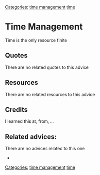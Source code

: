 [Categories:](../Categories/index.md) [time management](../Categories/time%20management.md) [time](../Categories/time.md)
# Time Management

Time is the only resource finite

## Quotes

<!-- TODO: Add related quotes here if there are-->
There are no related quotes to this advice

## Resources

<!-- TODO: Add Resources here if there are-->
There are no related resources to this advice

## Credits

<!-- TODO: Add Where I learned this-->
I learned this at, from, ...

## Related advices:
There are no advices related to this one

- []()


[Categories:](../Categories/index.md) [time management](../Categories/time%20management.md) [time](../Categories/time.md)